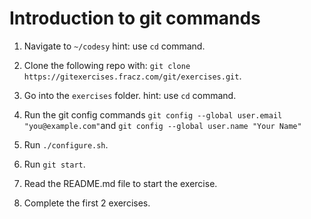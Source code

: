 # Introduction to git commands

1. Navigate to `~/codesy` hint: use `cd` command.

2. Clone the following repo with: `git clone https://gitexercises.fracz.com/git/exercises.git`.

3. Go into the `exercises` folder. hint: use `cd` command.

4. Run the git config commands `git config --global user.email "you@example.com"`and `git config --global user.name "Your Name"`

4. Run `./configure.sh`.

5. Run `git start`.

6. Read the README.md file to start the exercise.

6. Complete the first 2 exercises.